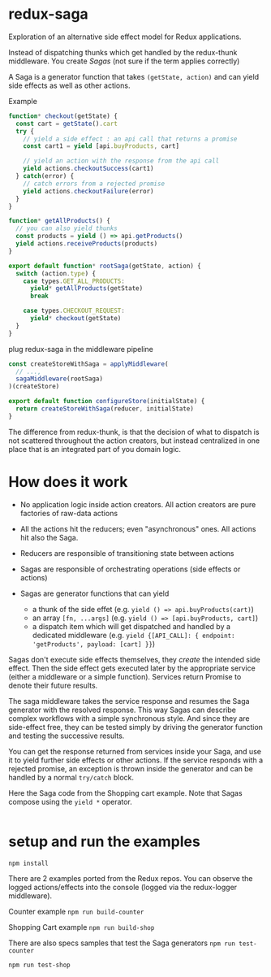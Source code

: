 # redux-saga
Exploration of an alternative side effect model for Redux applications.

Instead of dispatching thunks which get handled by the redux-thunk middleware. You create *Sagas*
(not sure if the term applies correctly)

A Saga is a generator function that takes `(getState, action)` and can yield side effects as well as
other actions.

Example

```javascript
function* checkout(getState) {
  const cart = getState().cart
  try {
    // yield a side effect : an api call that returns a promise
    const cart1 = yield [api.buyProducts, cart]

    // yield an action with the response from the api call
    yield actions.checkoutSuccess(cart1)
  } catch(error) {
    // catch errors from a rejected promise
    yield actions.checkoutFailure(error)
  }
}

function* getAllProducts() {
  // you can also yield thunks
  const products = yield () => api.getProducts()
  yield actions.receiveProducts(products)
}

export default function* rootSaga(getState, action) {
  switch (action.type) {
    case types.GET_ALL_PRODUCTS:
      yield* getAllProducts(getState)
      break

    case types.CHECKOUT_REQUEST:
      yield* checkout(getState)
  }
}
```

plug redux-saga in the middleware pipeline
```javascript
const createStoreWithSaga = applyMiddleware(
  // ...,
  sagaMiddleware(rootSaga)
)(createStore)

export default function configureStore(initialState) {
  return createStoreWithSaga(reducer, initialState)
}
```

The difference from redux-thunk, is that the decision of what to dispatch is not scattered throughout
the action creators, but instead centralized in one place that is an integrated part of you domain logic.


# How does it work

- No application logic inside action creators. All action creators are pure factories of raw-data actions

- All the actions hit the reducers; even "asynchronous" ones. All actions hit also the Saga.

- Reducers are responsible of transitioning state between actions

- Sagas are responsible of orchestrating operations (side effects or actions)

- Sagas are generator functions that can yield
  - a thunk of the side effet (e.g. `yield () => api.buyProducts(cart)`)
  - an array `[fn, ...args]` (e.g. `yield () => [api.buyProducts, cart]`)
  - a dispatch item which will get dispatched and handled by a dedicated middleware (e.g. `yield {[API_CALL]: { endpoint: 'getProducts', payload: [cart] }}`)

Sagas don't execute side effects themselves, they *create* the intended side effect.
Then the side effect gets executed later by the appropriate service (either a middleware or a simple function).
Services return Promise to denote their future results.

The saga middleware takes the service response and resumes the Saga generator with the resolved response. This way
Sagas can describe complex workflows with a simple synchronous style. And since they are side-effect free, they can
be tested simply by driving the generator function and testing the successive results.

You can get the response returned from services inside your Saga, and use it
to yield further side effects or other actions. If the service responds with a rejected
promise, an exception is thrown inside the generator and can be handled by a normal
`try/catch` block.

Here the Saga code from the Shopping cart example. Note that Sagas compose using the `yield *` operator.

```javascript

```

# setup and run the examples

`npm install`

There are 2 examples ported from the Redux repos. You can observe the logged actions/effects
into the console (logged via the redux-logger middleware).

Counter example
`npm run build-counter`

Shopping Cart example
`npm run build-shop`

There are also specs samples that test the Saga generators
`npm run test-counter`

`npm run test-shop`
